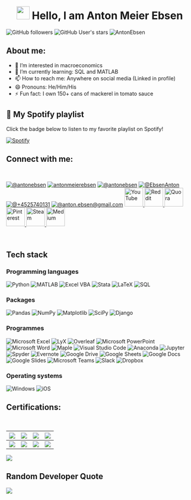 
</div>
<h1 align="center"> <img src="https://media.giphy.com/media/hvRJCLFzcasrR4ia7z/giphy.gif" width="35"> Hello, I am Anton Meier Ebsen</h1>

![GitHub followers](https://img.shields.io/github/followers/AntonEbsen?style=social) 
![GitHub User's stars](https://img.shields.io/github/stars/AntonEbsen?style=social) 
<img src="https://komarev.com/ghpvc/?username=AntonEbsen" alt="AntonEbsen" />

## About me:
- 👀 I’m interested in macroeconomics
- 🌱 I’m currently learning: SQL and MATLAB
- 📫 How to reach me: Anywhere on social media (Linked in profile)
- 😄 Pronouns: He/Him/His
- ⚡ Fun fact: I own 150+ cans of mackerel in tomato sauce

## 🎵 My Spotify playlist

Click the badge below to listen to my favorite playlist on Spotify!

[![Spotify](https://img.shields.io/badge/Spotify-Play-blue?style=for-the-badge&logo=spotify)](https://<AntonEbsen>.github.io/<AntonEbsen>/)

## Connect with me:

<br>

[![@antonebsen](https://img.icons8.com/fluency/48/000000/instagram-new.png "@antonebsen")](https://www.instagram.com/antonebsen/) [![antonmeierebsen](https://img.icons8.com/fluency/48/000000/facebook.png "@antonmeierebsen")](https://www.facebook.com/antonmeierebsen/) [![@antonebsen](https://img.icons8.com/fluency/48/000000/linkedin.png "antonebsen")](https://www.linkedin.com/in/antonebsen/) [![@EbsenAnton](https://img.icons8.com/fluency/48/000000/twitter-squared.png "@EbsenAnton")](https://twitter.com/EbsenAnton) [![@+4525740131](https://img.icons8.com/fluency/48/000000/phone-disconnected.png "@+4525740131")](tel:+4525740131) [![@anton.ebsen@gmail.com](https://img.icons8.com/fluency/48/000000/apple-mail.png "@anton.ebsen@gmail.com")](anton.ebsen@gmail.com) <a href="https://www.youtube.com/channel/UCy2watukchWb881sruMWsfg">
  <img src="https://img.icons8.com/?size=100&id=19318&format=png&color=000000" alt="YouTube" width="50" height="50"/> <a href="https://www.reddit.com/user/AntonEbsen/">
  <img src="https://img.icons8.com/?size=100&id=8weyx4k1jpJy&format=png&color=000000" alt="Reddit" width="50" height="50"/>
</a> <a href="https://www.quora.com/profile/Anton-Meier-Ebsen">
  <img src="https://img.icons8.com/?size=100&id=wPcChHypTdti&format=png&color=000000" alt="Quora" width="50" height="50"/>
</a> <a href="www.pinterest.com/antonmeierebsen">
  <img src="https://img.icons8.com/?size=100&id=63676&format=png&color=000000" alt="Pinterest" width="50" height="50"/>
</a> 
</a> <a href="https://steamcommunity.com/id/AntonEbsen/">
  <img src="https://img.icons8.com/color/48/000000/steam.png" alt="Steam" width="50" height="50"/> <a href="https://medium.com/@anton.ebsen">
  <img src="https://img.icons8.com/?size=100&id=sIQ7pEkjnEJW&format=png&color=000000" alt="Medium" width="50" height="50"/>
</a> 

<br>

## Tech stack
### Programming languages
![Python](https://img.shields.io/badge/Python-14354C?style=for-the-badge&logo=python&logoColor=white) ![MATLAB](https://img.shields.io/badge/MATLAB-0076A8?style=for-the-badge&logo=mathworks&logoColor=white)
![Excel VBA](https://img.shields.io/badge/Excel%20VBA-217346?style=for-the-badge&logo=data:image/svg+xml;base64,<Base64-encoded-string>)
![Stata](https://img.shields.io/badge/Stata-Informational?style=for-the-badge&logo=data:image/svg+xml;base64,<Base64-encoded-string>)
![LaTeX](https://img.shields.io/badge/LaTeX-008080?style=for-the-badge&logo=latex&logoColor=white)
![SQL](https://img.shields.io/badge/SQL-4479A1?style=for-the-badge&logo=postgresql&logoColor=white)

### Packages
![Pandas](https://img.shields.io/badge/Pandas-150458?style=for-the-badge&logo=pandas&logoColor=white)
![NumPy](https://img.shields.io/badge/NumPy-013243?style=for-the-badge&logo=numpy&logoColor=white)
![Matplotlib](https://img.shields.io/badge/Matplotlib-ffffff?style=for-the-badge&logo=matplotlib&logoColor=black)
![SciPy](https://img.shields.io/badge/SciPy-8CAAE6?style=for-the-badge&logo=scipy&logoColor=white)
![Django](https://img.shields.io/badge/Django-092E20?style=for-the-badge&logo=django&logoColor=white)

### Programmes
![Microsoft Excel](https://img.shields.io/badge/Microsoft%20Excel-217346?style=for-the-badge&logo=microsoft-excel&logoColor=white)
![LyX](https://img.shields.io/badge/LyX-0072B6?style=for-the-badge&logo=data:image/svg+xml;base64,<Base64-encoded-string>)
![Overleaf](https://img.shields.io/badge/Overleaf-47A248?style=for-the-badge&logo=overleaf&logoColor=white)
![Microsoft PowerPoint](https://img.shields.io/badge/Microsoft%20PowerPoint-B7472A?style=for-the-badge&logo=microsoft-powerpoint&logoColor=white)
![Microsoft Word](https://img.shields.io/badge/Microsoft%20Word-2B579A?style=for-the-badge&logo=microsoft-word&logoColor=white)
![Maple](https://img.shields.io/badge/Maple-0072B6?style=for-the-badge&logo=data:image/svg+xml;base64,<Base64-encoded-string>)
![Visual Studio Code](https://img.shields.io/badge/Visual%20Studio%20Code-007ACC?style=for-the-badge&logo=visual-studio-code&logoColor=white)
![Anaconda](https://img.shields.io/badge/Anaconda-44A833?style=for-the-badge&logo=anaconda&logoColor=white)
![Jupyter](https://img.shields.io/badge/Jupyter-F37626?style=for-the-badge&logo=jupyter&logoColor=white)
![Spyder](https://img.shields.io/badge/Spyder-FF0000?style=for-the-badge&logo=spyder-ide&logoColor=white)
![Evernote](https://img.shields.io/badge/Evernote-00A82D?style=for-the-badge&logo=evernote&logoColor=white)
![Google Drive](https://img.shields.io/badge/Google%20Drive-4285F4?style=for-the-badge&logo=google-drive&logoColor=white)
![Google Sheets](https://img.shields.io/badge/Google%20Sheets-34A853?style=for-the-badge&logo=google-sheets&logoColor=white)
![Google Docs](https://img.shields.io/badge/Google%20Docs-4285F4?style=for-the-badge&logo=google-docs&logoColor=white)
![Google Slides](https://img.shields.io/badge/Google%20Slides-F4B400?style=for-the-badge&logo=google-slides&logoColor=white)
![Microsoft Teams](https://img.shields.io/badge/Microsoft%20Teams-6264A7?style=for-the-badge&logo=microsoft-teams&logoColor=white)
![Slack](https://img.shields.io/badge/Slack-4A154B?style=for-the-badge&logo=slack&logoColor=white)
![Dropbox](https://img.shields.io/badge/Dropbox-0061FF?style=for-the-badge&logo=dropbox&logoColor=white)

### Operating systems
![Windows](https://img.shields.io/badge/Windows-0078D6?style=for-the-badge&logo=windows&logoColor=white)
![iOS](https://img.shields.io/badge/iOS-000000?style=for-the-badge&logo=ios&logoColor=white)

## Certifications:

<Br>

|[![](https://img.shields.io/badge/Introduction%20to%20Data%20Science%20in%20Python-red?style=for-the-badge)](https://github.com/AntonEbsen/AntonEbsen/blob/b0f0ca7f90afb3b33b117a81845ffabe990e7fe9/Certificates/Introduction%20to%20Data%20Science%20in%20Python.jpg)|[![](https://img.shields.io/badge/Intermediate%20Python-blue?style=for-the-badge)](https://github.com/AntonEbsen/AntonEbsen/blob/b0f0ca7f90afb3b33b117a81845ffabe990e7fe9/Certificates/Intermediate%20Python.jpg)|[![](https://img.shields.io/badge/Data%20Science%20Toolbox%20-I-orange?style=for-the-badge)](https://github.com/AntonEbsen/AntonEbsen/blob/b0f0ca7f90afb3b33b117a81845ffabe990e7fe9/Certificates/Python%20Data%20Science%20Toolbox%20Part%201.pdf)|[![](https://img.shields.io/badge/Data%20Science%20Toolbox%20-II-orange?style=for-the-badge)](https://github.com/AntonEbsen/AntonEbsen/blob/b0f0ca7f90afb3b33b117a81845ffabe990e7fe9/Certificates/Python%20Data%20Science%20Toolbox%20part%202.pdf)|
|---|---|---|---|
|[![](https://img.shields.io/badge/Matlab%20Onramp-red?style=for-the-badge)](https://github.com/AntonEbsen/AntonEbsen/blob/b0f0ca7f90afb3b33b117a81845ffabe990e7fe9/Certificates/Certificate%20for%20MATLAB%20Onramp.pdf)|[![](https://img.shields.io/badge/Matlab%20Fundamentals-blue?style=for-the-badge)](https://github.com/AntonEbsen/AntonEbsen/blob/b0f0ca7f90afb3b33b117a81845ffabe990e7fe9/Certificates/Certificate%20for%20MATLAB%20Fundamentals.pdf)|[![](https://img.shields.io/badge/Supervized%20Learning%20with%20Sklearn-red?style=for-the-badge)](https://github.com/AntonEbsen/AntonEbsen/blob/b0f0ca7f90afb3b33b117a81845ffabe990e7fe9/Certificates/Supervized%20Learning%20with%20Scikit-Learn-1.jpg)|[![](https://img.shields.io/badge/More%20on%20the%20Way!-yellow?style=for-the-badge)](https://github.com/Aryagm)|

![](https://github-readme-stats.vercel.app/api/top-langs/?username=AntonEbsen&theme=dark&hide_border=false&include_all_commits=true&count_private=false&layout=compact)

## Random Developer Quote
![](https://quotes-github-readme.vercel.app/api?type=horizontal&theme=radical)
